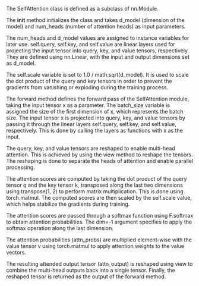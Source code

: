 The SelfAttention class is defined as a subclass of nn.Module.

The __init__ method initializes the class and takes d_model (dimension of the model) and num_heads (number of attention heads) as input parameters.

The num_heads and d_model values are assigned to instance variables for later use.
self.query, self.key, and self.value are linear layers used for projecting the input tensor into query, key, and value tensors, respectively. They are defined using nn.Linear, with the input and output dimensions set as d_model.

The self.scale variable is set to 1.0 / math.sqrt(d_model). It is used to scale the dot product of the query and key tensors in order to prevent the gradients from vanishing or exploding during the training process.

The forward method defines the forward pass of the SelfAttention module, taking the input tensor x as a parameter.
The batch_size variable is assigned the size of the first dimension of x, which represents the batch size.
The input tensor x is projected into query, key, and value tensors by passing it through the linear layers self.query, self.key, and self.value, respectively. This is done by calling the layers as functions with x as the input.

The query, key, and value tensors are reshaped to enable multi-head attention. This is achieved by using the view method to reshape the tensors. The reshaping is done to separate the heads of attention and enable parallel processing.

The attention scores are computed by taking the dot product of the query tensor q and the key tensor k, transposed along the last two dimensions using transpose(1, 2) to perform matrix multiplication. This is done using torch.matmul.
The computed scores are then scaled by the self.scale value, which helps stabilize the gradients during training.

The attention scores are passed through a softmax function using F.softmax to obtain attention probabilities. The dim=-1 argument specifies to apply the softmax operation along the last dimension.

The attention probabilities (attn_probs) are multiplied element-wise with the value tensor v using torch.matmul to apply attention weights to the value vectors.

The resulting attended output tensor (attn_output) is reshaped using view to combine the multi-head outputs back into a single tensor.
Finally, the reshaped tensor is returned as the output of the forward method.


